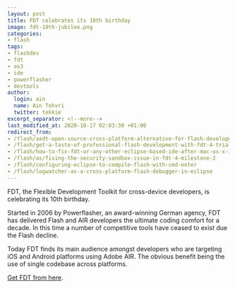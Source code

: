 ```yaml
---
layout: post
title: FDT celebrates its 10th birthday
image: fdt-10th-jubilee.png
categories:
- flash
tags:
- flashdev
- fdt
- as3
- ide
- powerflasher
- devtools
author:
  login: ain
  name: Ain Tohvri
  twitter: tekkie
excerpt_separator: <!--more-->
last_modified_at: 2020-10-17 02:03:30 +01:00
redirect_from:
- /flash/axdt-open-source-cross-platform-alternative-for-flash-development
- /flash/get-a-taste-of-professional-flash-development-with-fdt-4-trial
- /flash/how-to-fix-fdt-or-any-other-eclipse-based-ide-after-mac-os-x-10-6-3-upgrade
- /flash/as/fixing-the-security-sandbox-issue-in-fdt-4-milestone-2
- /flash/configuring-eclipse-to-compile-flash-with-cmd-enter
- /flash/logwatcher-as-a-cross-platform-flash-debugger-in-eclipse
---
```

FDT, the Flexible Development Toolkit for cross-device developers, is celebrating its 10th birthday.<!--more-->

Started in 2006 by Powerflasher, an award-winning German agency, FDT has delivered Flash and AIR developers the ultimate coding comfort for a decade. In this time a number of competitive tools have ceased to exist due the Flash decline.

Today FDT finds its main audience amongst developers who are targeting iOS and Android platforms using Adobe AIR. The obvious benefit being the use of single codebase across platforms.

[Get FDT from here](https://fdt.powerflasher.com).
